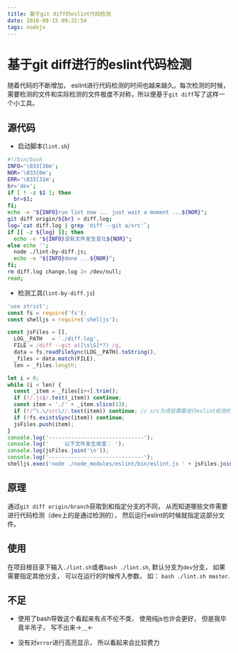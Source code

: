```yaml
---
title: 基于git diff的eslint代码检测
date: 2016-08-15 09:32:54
tags: nodejs
---
```

# 基于git diff进行的eslint代码检测

随着代码的不断增加， eslint进行代码检测的时间也越来越久。每次检测的时候， 需要检测的文件和实际检测的文件极度不对称，所以便基于`git diff`写了这样一个小工具。
<!-- more -->
## 源代码
* 启动脚本(`lint.sh`)

```bash
#!/bin/bash
INFO='\033[36m';
NOR='\033[0m';
ERR='\033[31m';
br='dev';
if [ ! -z $1 ]; then
  br=$1;
fi;
echo -e "${INFO}run lint now ... just wait a moment ...${NOR}";
git diff origin/${br} > diff.log;
log=`cat diff.log | grep 'diff --git a/src'`;
if [[ -z ${log} ]]; then
  echo -e "${INFO}没有文件发生变化${NOR}";
else echo '';
  node ./lint-by-diff.js;
  echo -e "${INFO}done ...${NOR}";
fi;
rm diff.log change.log 2> /dev/null;
read;

```

* 检测工具(`lint-by-diff.js`)

```js
'use strict';
const fs = require('fs');
const shelljs = require('shelljs');

const jsFiles = [],
  LOG__PATH   = './diff.log',
  FILE = /diff --git a([\s\S]*?) /g,
  data = fs.readFileSync(LOG__PATH).toString(),
  _files = data.match(FILE),
  len = _files.length;

let i = 0;
while (i < len) {
  const _item = _files[i++].trim();
  if (!/.js$/.test(_item)) continue;
  const item = './' + _item.slice(13);
  if (!/^\.\/src\//.test(item)) continue; // src为项目需要进行eslint检测的目录
  if (!fs.existsSync(item)) continue;
  jsFiles.push(item);
}
console.log('------------------------------');
console.log('     以下文件发生改变： ');
console.log(jsFiles.join('\n'));
console.log('------------------------------');
shelljs.exec('node ./node_modules/eslint/bin/eslint.js ' + jsFiles.join(' '));
```

## 原理
通过`git diff origin/branch`获取到和指定分支的不同， 从而知道哪些文件需要进行代码检测（dev上的是通过检测的）， 然后运行eslint的时候就指定这部分文件。

## 使用
在项目根目录下输入`./lint.sh`或者`bash ./lint.sh`, 默认分支为`dev`分支， 如果需要指定其他分支， 可以在运行的时候传入参数， 如： `bash ./lint.sh master`.

## 不足
* 使用了bash导致这个看起来有点不伦不类， 使用纯js也许会更好， 但是我毕竟半吊子， 写不出来→＿←

* 没有对`error`进行高亮显示， 所以看起来会比较费力

